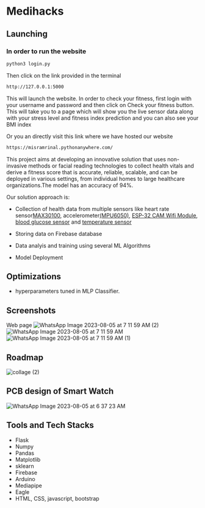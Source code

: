 # Medihacks

## Launching
### In order to run the website
```bash
python3 login.py
```
Then click on the link provided in the terminal
```bash
http://127.0.0.1:5000
```
This will launch the website. In order to check your fitness, first login with your username and password and then click on Check your fitness button. This will take you to a page which will show you the live sensor data along with your stress level and fitness index prediction and you can also see your BMI index

Or you an directly visit this link where we have hosted our website
```bash
https://misramrinal.pythonanywhere.com/
```

This project aims at developing an innovative solution that uses non-invasive methods or facial reading technologies to collect health vitals and derive a fitness score that is accurate, reliable, scalable, and can be deployed in various settings, from individual homes to large healthcare organizations.The model has an accuracy of 94%.

Our solution approach is:

- Collection of health data from multiple sensors like heart rate sensor[MAX30100](https://www.googleadservices.com/pagead/aclk?sa=L&ai=DChcSEwiBwtSgl5OAAxVokmYCHayHARYYABADGgJzbQ&ae=2&ohost=www.google.com&cid=CAESbeD24wXBk5ZzJFf2u8SABNRn9sXr6rfA9lxRIw6pJDPRrm0YF-2hxxY0dIUxZqDdhSeYgL-WT3kGR5HcEi2M3wqlTsLS1hauIALa5dBEvMEIMQLdFRuNWlTGGSYd0jCW9pT9S3PNhVb0ESJ-XLM&sig=AOD64_0GYnq2_s3afIoi7u4te_2mJRxxEA&ctype=5&q=&ved=2ahUKEwi068qgl5OAAxU1amwGHRNZDyUQ9aACKAB6BAgGEBU&adurl=), accelerometer[(MPU6050)](https://robu.in/product/mpu-6050-gyro-sensor-2-accelerometer/), [ESP-32 CAM Wifi Module](https://www.electronicscomp.com/esp32-cam-wifi-module-bluetooth-with-ov2640-camera-module-2mp-for-face-recognization?gclid=Cj0KCQjwqs6lBhCxARIsAG8YcDjopqELU-LpxUKawFz5oCwQjMG2bDbsRsNPxCS4mywbILHjh4zcjdAaAliMEALw_wcB), [blood glucose sensor](https://www.researchgate.net/figure/Working-principle-of-the-glucose-sensor-patch-and-characterization-in-a-semi-infinite_fig1_358801890) and [temperature sensor](https://eepower.com/resistor-guide/resistor-types/ntc-thermistor/)
- Storing data on Firebase database

- Data analyis and training using several ML Algorithms
- Model Deployment 





## Optimizations
- hyperparameters tuned in MLP Classifier.


## Screenshots


Web page
![WhatsApp Image 2023-08-05 at 7 11 59 AM (2)](https://github.com/monalisa22/FutureWearHackathon/assets/100671634/5a08b37c-7422-46c8-bbdb-203e1a2174ec)
![WhatsApp Image 2023-08-05 at 7 11 59 AM](https://github.com/monalisa22/FutureWearHackathon/assets/100671634/b99173a1-d04c-4116-bd11-d04bf7382d7d)
![WhatsApp Image 2023-08-05 at 7 11 59 AM (1)](https://github.com/monalisa22/FutureWearHackathon/assets/100671634/6dcf7062-292f-426e-80ff-279039d7bde0)



## Roadmap
![collage (2)](https://github.com/monalisa22/FutureWearHackathon/assets/100671634/d175dc6d-26a2-4074-aa0e-6eeb1d214c7b)

## PCB design of Smart Watch
![WhatsApp Image 2023-08-05 at 6 37 23 AM](https://github.com/monalisa22/FutureWearHackathon/assets/100671634/d07393a4-903d-4a44-96e9-bac5d5f17a30)



## Tools and Tech Stacks
- Flask
- Numpy
- Pandas
- Matplotlib
- sklearn
- Firebase
- Arduino
- Mediapipe
- Eagle
- HTML, CSS, javascript, bootstrap




